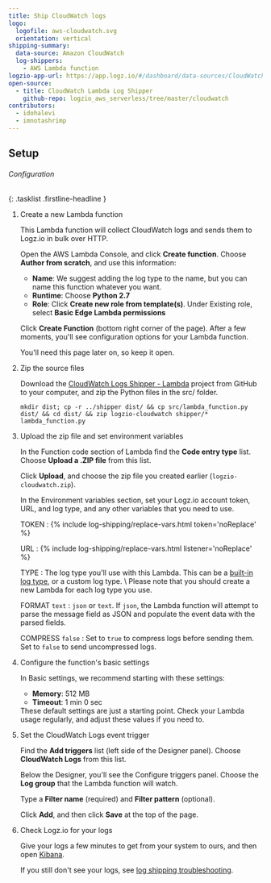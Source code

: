 ```yaml
---
title: Ship CloudWatch logs
logo:
  logofile: aws-cloudwatch.svg
  orientation: vertical
shipping-summary:
  data-source: Amazon CloudWatch
  log-shippers:
    - AWS Lambda function
logzio-app-url: https://app.logz.io/#/dashboard/data-sources/CloudWatch
open-source:
  - title: CloudWatch Lambda Log Shipper
    github-repo: logzio_aws_serverless/tree/master/cloudwatch
contributors:
  - idohalevi
  - imnotashrimp
---
```


## Setup

###### Configuration

{: .tasklist .firstline-headline }
1. Create a new Lambda function

    This Lambda function will collect CloudWatch logs and sends them to Logz.io in bulk over HTTP.

    Open the AWS Lambda Console, and click **Create function**.
    Choose **Author from scratch**, and use this information:

    * **Name**: We suggest adding the log type to the name, but you can name this function whatever you want.
    * **Runtime**: Choose **Python 2.7**
    * **Role**: Click **Create new role from template(s)**. Under Existing role, select **Basic Edge Lambda permissions**

    Click **Create Function** (bottom right corner of the page). After a few moments, you'll see configuration options for your Lambda function.

    You'll need this page later on, so keep it open.

2. Zip the source files

    Download the [CloudWatch Logs Shipper - Lambda](https://github.com/logzio/logzio_aws_serverless/tree/master/cloudwatch) project from GitHub to your computer, and zip the Python files in the src/ folder.

    ```shell
    mkdir dist; cp -r ../shipper dist/ && cp src/lambda_function.py dist/ && cd dist/ && zip logzio-cloudwatch shipper/* lambda_function.py
    ```

3. Upload the zip file and set environment variables

    In the Function code section of Lambda find the **Code entry type** list. Choose **Upload a .ZIP file** from this list.

    Click **Upload**, and choose the zip file you created earlier (`logzio-cloudwatch.zip`).

    In the Environment variables section, set your Logz.io account token, URL, and log type, and any other variables that you need to use.

    TOKEN <span class="required-param"></span>
    : {% include log-shipping/replace-vars.html token='noReplace' %}
      <!-- logzio-inject:account-token -->

    URL <span class="required-param"></span>
    : {% include log-shipping/replace-vars.html listener='noReplace' %}
      <!-- logzio-inject:listener-url -->

    TYPE <span class="required-param"></span>
    : The log type you'll use with this Lambda.
      This can be a [built-in log type]({{site.baseurl}}/user-guide/log-shipping/built-in-log-types.html), or a custom log type. \\
      Please note that you should create a new Lambda for each log type you use.

    FORMAT <span class="default-param">`text`</span>
    : `json` or `text`.
      If `json`, the Lambda function will attempt to parse the message field as JSON and populate the event data with the parsed fields.

    COMPRESS <span class="default-param">`false`</span>
    : Set to `true` to compress logs before sending them. Set to `false` to send uncompressed logs.

4. Configure the function's basic settings

    In Basic settings, we recommend starting with these settings:

    * **Memory**: 512 MB
    * **Timeout**: 1 min 0 sec

    <div class="info-box note">
    These default settings are just a starting point.
    Check your Lambda usage regularly, and adjust these values if you need to.
    </div>

5. Set the CloudWatch Logs event trigger

    Find the **Add triggers** list (left side of the Designer panel). Choose **CloudWatch Logs** from this list.

    Below the Designer, you'll see the Configure triggers panel. Choose the **Log group** that the Lambda function will watch.

    Type a **Filter name** (required) and **Filter pattern** (optional).

    Click **Add**, and then click **Save** at the top of the page.

6. Check Logz.io for your logs

    Give your logs a few minutes to get from your system to ours, and then open [Kibana](https://app.logz.io/#/dashboard/kibana).

    If you still don't see your logs, see [log shipping troubleshooting]({{site.baseurl}}/user-guide/log-shipping/log-shipping-troubleshooting.html).